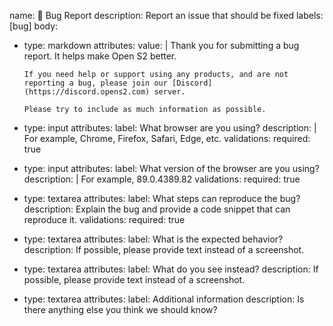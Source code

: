name: 🐛 Bug Report
description: Report an issue that should be fixed
labels: [bug]
body:
  - type: markdown
    attributes:
      value: |
        Thank you for submitting a bug report. It helps make Open S2 better.

        If you need help or support using any products, and are not reporting a bug, please join our [Discord](https://discord.opens2.com) server.

        Please try to include as much information as possible.

  - type: input
    attributes:
      label: What browser are you using?
      description: |
        For example, Chrome, Firefox, Safari, Edge, etc.
    validations:
        required: true
  - type: input
    attributes:
      label: What version of the browser are you using?
      description: |
        For example, 89.0.4389.82
    validations:
        required: true
  - type: textarea
    attributes:
      label: What steps can reproduce the bug?
      description: Explain the bug and provide a code snippet that can reproduce it.
    validations:
      required: true
  - type: textarea
    attributes:
      label: What is the expected behavior?
      description: If possible, please provide text instead of a screenshot.
  - type: textarea
    attributes:
      label: What do you see instead?
      description: If possible, please provide text instead of a screenshot.
  - type: textarea
    attributes:
      label: Additional information
      description: Is there anything else you think we should know?
